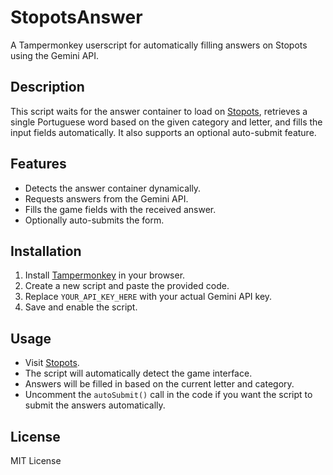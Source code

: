 # StopotsAnswer

A Tampermonkey userscript for automatically filling answers on Stopots using the Gemini API.

## Description
This script waits for the answer container to load on [Stopots](https://stopots.com/), retrieves a single Portuguese word based on the given category and letter, and fills the input fields automatically. It also supports an optional auto-submit feature.

## Features
- Detects the answer container dynamically.
- Requests answers from the Gemini API.
- Fills the game fields with the received answer.
- Optionally auto-submits the form.

## Installation
1. Install [Tampermonkey](https://www.tampermonkey.net/) in your browser.
2. Create a new script and paste the provided code.
3. Replace `YOUR_API_KEY_HERE` with your actual Gemini API key.
4. Save and enable the script.

## Usage
- Visit [Stopots](https://stopots.com/).
- The script will automatically detect the game interface.
- Answers will be filled in based on the current letter and category.
- Uncomment the `autoSubmit()` call in the code if you want the script to submit the answers automatically.

## License
MIT License
